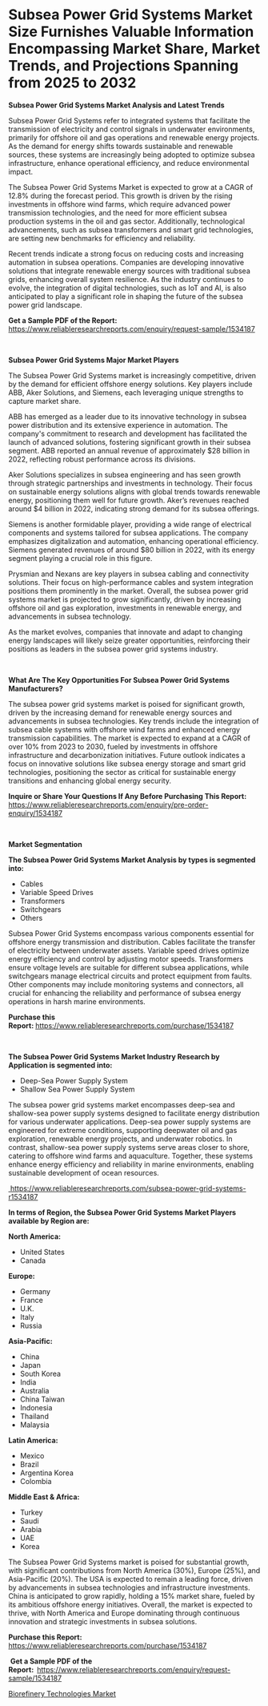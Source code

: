 <p><h1>Subsea Power Grid Systems Market Size Furnishes Valuable Information Encompassing Market Share, Market Trends, and Projections Spanning from 2025 to 2032</h1></p><p><strong>Subsea Power Grid Systems Market Analysis and Latest Trends</strong></p>
<p><p>Subsea Power Grid Systems refer to integrated systems that facilitate the transmission of electricity and control signals in underwater environments, primarily for offshore oil and gas operations and renewable energy projects. As the demand for energy shifts towards sustainable and renewable sources, these systems are increasingly being adopted to optimize subsea infrastructure, enhance operational efficiency, and reduce environmental impact.</p><p>The Subsea Power Grid Systems Market is expected to grow at a CAGR of 12.8% during the forecast period. This growth is driven by the rising investments in offshore wind farms, which require advanced power transmission technologies, and the need for more efficient subsea production systems in the oil and gas sector. Additionally, technological advancements, such as subsea transformers and smart grid technologies, are setting new benchmarks for efficiency and reliability.</p><p>Recent trends indicate a strong focus on reducing costs and increasing automation in subsea operations. Companies are developing innovative solutions that integrate renewable energy sources with traditional subsea grids, enhancing overall system resilience. As the industry continues to evolve, the integration of digital technologies, such as IoT and AI, is also anticipated to play a significant role in shaping the future of the subsea power grid landscape.</p></p>
<p><strong>Get a Sample PDF of the Report:&nbsp;</strong> <a href="https://www.reliableresearchreports.com/enquiry/request-sample/1534187?utm_campaign=2187&utm_medium=2&utm_source=Github&utm_content=ia&utm_term=14022025&utm_id=subsea-power-grid-systems">https://www.reliableresearchreports.com/enquiry/request-sample/1534187</a></p>
<p>&nbsp;</p>
<p><strong>Subsea Power Grid Systems Major Market Players</strong></p>
<p><p>The Subsea Power Grid Systems market is increasingly competitive, driven by the demand for efficient offshore energy solutions. Key players include ABB, Aker Solutions, and Siemens, each leveraging unique strengths to capture market share.</p><p>ABB has emerged as a leader due to its innovative technology in subsea power distribution and its extensive experience in automation. The company's commitment to research and development has facilitated the launch of advanced solutions, fostering significant growth in their subsea segment. ABB reported an annual revenue of approximately $28 billion in 2022, reflecting robust performance across its divisions.</p><p>Aker Solutions specializes in subsea engineering and has seen growth through strategic partnerships and investments in technology. Their focus on sustainable energy solutions aligns with global trends towards renewable energy, positioning them well for future growth. Aker’s revenues reached around $4 billion in 2022, indicating strong demand for its subsea offerings.</p><p>Siemens is another formidable player, providing a wide range of electrical components and systems tailored for subsea applications. The company emphasizes digitalization and automation, enhancing operational efficiency. Siemens generated revenues of around $80 billion in 2022, with its energy segment playing a crucial role in this figure.</p><p>Prysmian and Nexans are key players in subsea cabling and connectivity solutions. Their focus on high-performance cables and system integration positions them prominently in the market. Overall, the subsea power grid systems market is projected to grow significantly, driven by increasing offshore oil and gas exploration, investments in renewable energy, and advancements in subsea technology.</p><p>As the market evolves, companies that innovate and adapt to changing energy landscapes will likely seize greater opportunities, reinforcing their positions as leaders in the subsea power grid systems industry.</p></p>
<p>&nbsp;</p>
<p><strong>What Are The Key Opportunities For Subsea Power Grid Systems Manufacturers?</strong></p>
<p><p>The subsea power grid systems market is poised for significant growth, driven by the increasing demand for renewable energy sources and advancements in subsea technologies. Key trends include the integration of subsea cable systems with offshore wind farms and enhanced energy transmission capabilities. The market is expected to expand at a CAGR of over 10% from 2023 to 2030, fueled by investments in offshore infrastructure and decarbonization initiatives. Future outlook indicates a focus on innovative solutions like subsea energy storage and smart grid technologies, positioning the sector as critical for sustainable energy transitions and enhancing global energy security.</p></p>
<p><strong>Inquire or Share Your Questions If Any Before Purchasing This Report:</strong> <a href="https://www.reliableresearchreports.com/enquiry/pre-order-enquiry/1534187?utm_campaign=2187&utm_medium=2&utm_source=Github&utm_content=ia&utm_term=14022025&utm_id=subsea-power-grid-systems">https://www.reliableresearchreports.com/enquiry/pre-order-enquiry/1534187</a></p>
<p>&nbsp;</p>
<p><strong>Market Segmentation</strong></p>
<p><strong>The Subsea Power Grid Systems Market Analysis by types is segmented into:</strong></p>
<p><ul><li>Cables</li><li>Variable Speed Drives</li><li>Transformers</li><li>Switchgears</li><li>Others</li></ul></p>
<p><p>Subsea Power Grid Systems encompass various components essential for offshore energy transmission and distribution. Cables facilitate the transfer of electricity between underwater assets. Variable speed drives optimize energy efficiency and control by adjusting motor speeds. Transformers ensure voltage levels are suitable for different subsea applications, while switchgears manage electrical circuits and protect equipment from faults. Other components may include monitoring systems and connectors, all crucial for enhancing the reliability and performance of subsea energy operations in harsh marine environments.</p></p>
<p><strong>Purchase this Report:&nbsp;</strong><a href="https://www.reliableresearchreports.com/purchase/1534187?utm_campaign=2187&utm_medium=2&utm_source=Github&utm_content=ia&utm_term=14022025&utm_id=subsea-power-grid-systems">https://www.reliableresearchreports.com/purchase/1534187</a></p>
<p>&nbsp;</p>
<p><strong>The Subsea Power Grid Systems Market Industry Research by Application is segmented into:</strong></p>
<p><ul><li>Deep-Sea Power Supply System</li><li>Shallow Sea Power Supply System</li></ul></p>
<p><p>The subsea power grid systems market encompasses deep-sea and shallow-sea power supply systems designed to facilitate energy distribution for various underwater applications. Deep-sea power supply systems are engineered for extreme conditions, supporting deepwater oil and gas exploration, renewable energy projects, and underwater robotics. In contrast, shallow-sea power supply systems serve areas closer to shore, catering to offshore wind farms and aquaculture. Together, these systems enhance energy efficiency and reliability in marine environments, enabling sustainable development of ocean resources.</p></p>
<p><a href="https://www.reliableresearchreports.com/subsea-power-grid-systems-r1534187?utm_campaign=2187&utm_medium=2&utm_source=Github&utm_content=ia&utm_term=14022025&utm_id=subsea-power-grid-systems">&nbsp;https://www.reliableresearchreports.com/subsea-power-grid-systems-r1534187</a></p>
<p><strong>In terms of Region, the Subsea Power Grid Systems Market Players available by Region are:</strong></p>
<p>
    <p> <strong> North America: </strong>
        <ul>
            <li>United States</li>
            <li>Canada</li>
        </ul>
        </p> 
    <p> <strong> Europe: </strong>
        <ul>
            <li>Germany</li>
            <li>France</li>
            <li>U.K.</li>
            <li>Italy</li>
            <li>Russia</li>
        </ul>
        </p> 
    <p> <strong> Asia-Pacific: </strong>
        <ul>
            <li>China</li>
            <li>Japan</li>
            <li>South Korea</li>
            <li>India</li>
            <li>Australia</li>
            <li>China Taiwan</li>
            <li>Indonesia</li>
            <li>Thailand</li>
            <li>Malaysia</li>
        </ul>
        </p> 
    <p> <strong> Latin America: </strong>
        <ul>
            <li>Mexico</li>
            <li>Brazil</li>
            <li>Argentina Korea</li>
            <li>Colombia</li>
        </ul>
        </p> 
    <p> <strong> Middle East & Africa: </strong>
        <ul>
            <li>Turkey</li>
            <li>Saudi</li>
            <li>Arabia</li>
            <li>UAE</li>
            <li>Korea</li>
        </ul>
    </p>
    </p>
<p><p>The Subsea Power Grid Systems market is poised for substantial growth, with significant contributions from North America (30%), Europe (25%), and Asia-Pacific (20%). The USA is expected to remain a leading force, driven by advancements in subsea technologies and infrastructure investments. China is anticipated to grow rapidly, holding a 15% market share, fueled by its ambitious offshore energy initiatives. Overall, the market is expected to thrive, with North America and Europe dominating through continuous innovation and strategic investments in subsea solutions.</p></p>
<p><strong>Purchase this Report: </strong><a href="https://www.reliableresearchreports.com/purchase/1534187?utm_campaign=2187&utm_medium=2&utm_source=Github&utm_content=ia&utm_term=14022025&utm_id=subsea-power-grid-systems">https://www.reliableresearchreports.com/purchase/1534187</a></p>
<p>&nbsp;<strong>Get a Sample PDF of the Report:&nbsp;&nbsp;</strong><a href="https://www.reliableresearchreports.com/enquiry/request-sample/1534187?utm_campaign=2187&utm_medium=2&utm_source=Github&utm_content=ia&utm_term=14022025&utm_id=subsea-power-grid-systems">https://www.reliableresearchreports.com/enquiry/request-sample/1534187</a></p>
<p><strong></strong></p>
<p><p><a href="https://github.com/sca704osol/Market-Research-Report-List-1/blob/main/biorefinery-technologies-market.md?utm_campaign=2187&utm_medium=2&utm_source=Github&utm_content=ia&utm_term=14022025&utm_id=subsea-power-grid-systems">Biorefinery Technologies Market</a></p></p>